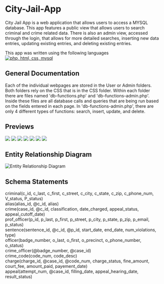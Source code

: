 <h1>City-Jail-App</h1>
  <p>
    City Jail App is a web application that allows users to access a MYSQL database. This app features a public view that allows users to search criminal and crime related data. There is also an admin view, accessed through the login, that allows for more detailed searches, inserting new data entries, updating existing entries, and deleting existing entries.
  </p>
  <p> 
    This app was written using the following languages<br>
    <a href="https://skillicons.dev">
    <img src="https://skillicons.dev/icons?i=php,html,css,mysql" alt="php, html, css, mysql"/>
    </a>
  </p>
  
  <h2>General Documentation</h2>
  <p>
    Each of the individual webpages are stored in the User or Admin folders. Both folders rely on the CSS that is in the CSS folder. Within each folder there are files named 'db-functions.php' and 'db-functions-admin.php'. Inside these files are all database calls and queries that are being run based on the fields entered in each page. In 'db-functions-admin.php', there are only 4 different types of functions: search, insert, update, and delete.
  </p>

  
 <h2>Previews</h2>
  <a>
    <img src="https://i.imgur.com/34quePz.png"/>
    <img src="https://i.imgur.com/c3kKOC8.png"/>
    <img src="https://i.imgur.com/m3ZYHsK.png"/>
    <img src="https://i.imgur.com/cM8HYFX.png"/>
    <img src="https://i.imgur.com/17nFgJG.png"/>
    <img src="https://i.imgur.com/hYbykwm.png"/>
    <img src="https://i.imgur.com/662ownY.png"/>
  </a>

<h2>Entity Relationship Diagram</h2>

![Entity Relationship Diagram](https://user-images.githubusercontent.com/84909990/230780979-7adecf93-a58a-4179-9342-caf466d2635a.jpg)

<h2>Schema Statements</h2>
criminal(c_id, c_last, c_first, c_street, c_city, c_state, c_zip, c_phone_num, V_status, P_status) <br /> 
alias(alias_id, @c_id, alias) <br /> 
crime(case_id, @c_id, classification, date_charged, appeal_status, appeal_cutoff_date) <br /> 
prof_officer(p_id, p_last, p_first, p_street, p_city, p_state, p_zip, p_email, p_status) <br /> 
sentence(sentence_id, @c_id, @p_id, start_date, end_date, num_violations, type) <br /> 
officer(badge_number, o_last, o_first, o_precinct, o_phone_number, o_status) <br /> 
crime_officer(@badge_number, @case_id) <br /> 
crime_code(code_num, code_desc) <br /> 
charge(charge_id, @case_id, @code_num, charge_status, fine_amount, court_fee, amount_paid, payement_date) <br /> 
appeal(attempt_num, @case_id, filling_date, appeal_hearing_date, result_status) <br />
